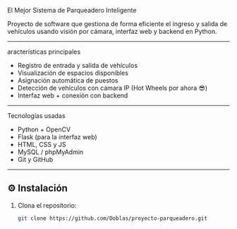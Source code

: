  El Mejor Sistema de Parqueadero Inteligente

Proyecto de software que gestiona de forma eficiente el ingreso y salida de vehículos usando visión por cámara, interfaz web y backend en Python.

---

aracterísticas principales

- Registro de entrada y salida de vehículos
- Visualización de espacios disponibles
- Asignación automática de puestos
- Detección de vehículos con cámara IP (Hot Wheels por ahora 😎)
- Interfaz web + conexión con backend

---

Tecnologías usadas

- Python + OpenCV
- Flask (para la interfaz web)
- HTML, CSS y JS
- MySQL / phpMyAdmin
- Git y GitHub

---

## ⚙️ Instalación

1. Clona el repositorio:

   ```bash
   git clone https://github.com/Doblas/proyecto-parqueadero.git
